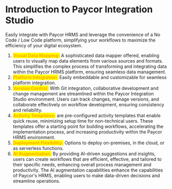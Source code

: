 # Introduction to Paycor Integration Studio

Easily integrate with Paycor HRMS and leverage the convenience of a No Code / Low Code platform, simplifying your workflows to maximize the efficiency of your digital ecosystem.

1. <mark style="color:orange;">**Visual Data Mapping:**</mark> A sophisticated data mapper offered, enabling users to visually map data elements from various sources and formats. This simplifies the complex process of transforming and integrating data within the Paycor HRMS platform, ensuring seamless data management.
2. <mark style="color:orange;">**Platform Integration:**</mark>  Easily embeddable and customizable for seamless platform integration.
3. <mark style="color:orange;">**Version Control:**</mark> With Git integration, collaborative development and change management are streamlined within the Paycor Integration Studio environment. Users can track changes, manage versions, and collaborate effectively on workflow development, ensuring consistency and reliability.
4. <mark style="color:orange;">**Activity Templates:**</mark> are pre-configured activity templates that enable quick reuse, minimizing setup time for non-technical users. These templates offer a starting point for building workflows, accelerating the implementation process, and increasing productivity within the Paycor HRMS environment.
5. <mark style="color:orange;">**Deployment Flexibility:**</mark> Options to deploy on-premises, in the cloud, or as serverless functions.
6. <mark style="color:orange;">**AI Augmentation:**</mark> By providing AI-driven suggestions and insights, users can create workflows that are efficient, effective, and tailored to their specific needs, enhancing overall process management and productivity. The AI augmentation capabilities enhance the capabilities of Paycor's HRMS, enabling users to make data-driven decisions and streamline operations.
